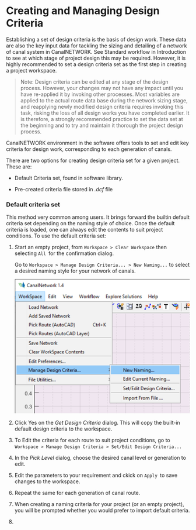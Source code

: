 # Creating and Managing Design Criteria



Establishing a set of design criteria is the basis of design work. These data are also the key input data for tackling the sizing and detailing of a network of canal system in CanalNETWORK. See Standard workflow in Introduction to see at which stage of project design this may be required. However, it is highly recommended to set a design criteria set as the first step in creating a project workspace. 

> Note: Design criteria can be edited at any stage of the design process. However, your changes may not have any impact until you have re-applied it by invoking other processes. Most variables are applied to the actual route data base during the network sizing stage, and reapplying newly modified design criteria requires invoking this task, risking the loss of all design works you have completed earlier. It is therefore, a strongly recommended practice to set the data set at the beginning and to try and maintain it thorough the project design process. 

CanalNETWORK environment in the software offers tools to set and edit key criteria for design work, corresponding to each generation of canals. 

There are two options for creating design criteria set for a given project. These are:

* Default Criteria set, found in software library.

* Pre-created criteria file stored in *.dcf* file



### Default criteria set

This method very common among users. It brings forward the builtin default criteria set depending on the naming style of choice. Once the default criteria is loaded, one can always edit the contents to suit project conditions. To use the default criteria set:

1. Start an empty project, from `Workspace > Clear Workspace` then selecting `All `for the confirmation dialog.
   
   Go to `Workspace > Manage Design Criteria... > New Naming...` to select a desired naming style for your network of canals.
   
   ![](DesignCriteria/Images/Image%20002.png)

2. Click Yes on the *Get Design Criteria* dialog. This will copy the built-in default design criteria to the workspace.

3. To Edit the criteria for each route to suit project conditions, go to `Workspace > Manage Design Criteria > Set/Edit Design Criteria... `

4. In the *Pick Level* dialog, choose the desired canal level or generation to edit.

5. Edit the parameters to your requirement and ckick on `Apply `to save changes to the workspace.

6. Repeat the same for each generation of canal route.





1. When creating a naming criteria for your project (or an empty project), you will be prompted whether you would prefer to import default criteria.

2. 






